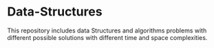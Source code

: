# Data-Structures
This repository includes data Structures and algorithms problems with different possible solutions with different time and space complexities.

